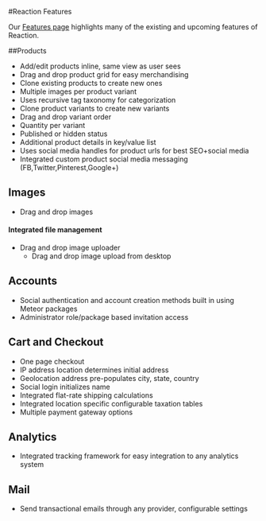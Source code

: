 #Reaction Features

Our [Features page](https://reactioncommerce.com/features) highlights many of the existing and upcoming features of Reaction.

##Products

* Add/edit products inline, same view as user sees
* Drag and drop product grid for easy merchandising
* Clone existing products to create new ones
* Multiple images per product variant
* Uses recursive tag taxonomy for categorization
* Clone product variants to create new variants
* Drag and drop variant order
* Quantity per variant
* Published or hidden status
* Additional product details in key/value list
* Uses social media handles for product urls for best SEO+social media
* Integrated custom product social media messaging (FB,Twitter,Pinterest,Google+)

## Images
* Drag and drop images

#### Integrated file management
* Drag and drop image uploader
	* Drag and drop image upload from desktop

## Accounts
* Social authentication and account creation methods built in using Meteor packages
* Administrator role/package based invitation access

## Cart and Checkout
* One page checkout
* IP address location determines initial address
* Geolocation address pre-populates city, state, country
* Social login initializes name
* Integrated flat-rate shipping calculations
* Integrated location specific configurable taxation tables
* Multiple payment gateway options

## Analytics
* Integrated tracking framework for easy integration to any analytics system

## Mail
* Send transactional emails through any provider, configurable settings

